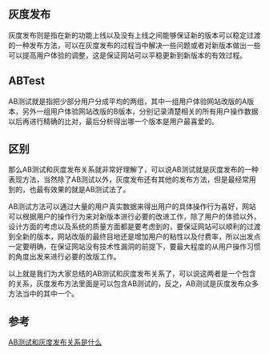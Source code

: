 ## 灰度发布
灰度发布则是指在新的功能上线以及没有上线之间能够保证新的版本可以稳定过渡的一种发布方法，可以在灰度发布的过程当中解决一些问题或者对新版本做出一些可以提高用户体验的调整，这是保证网站可以平稳更新到新版本的有效过程。


## ABTest
AB测试就是指把少部分用户分成平均的两组，其中一组用户体验网站改版的A版本，另外一组用户体验网站改版的B版本，分别记录清楚相关的所有用户操作数据以后再进行精确的比对，最后分析得出哪一个版本是用户最喜爱的。


## 区别
那么AB测试和灰度发布关系就非常好理解了，可以说AB测试就是灰度发布的一种表现方法，当然除了AB测试以外，灰度发布还有其他的发布方法，但是最经常用到的，也最有效果的就是AB测试法了。

 

AB测试方法可以通过大量的用户真实数据来得出用户的具体操作行为喜好，网站可以根据用户的操作行为来对新版本进行必要的改进工作，除了用户的体验以外，设计方面的考虑以及系统的质量方面都是要考虑到的，要保证网站可以顺利的过渡到全新的版本，网站改版的最终目地还是增加用户的粘性以及付费率，所以出发点一定要明确，在保证网站没有技术性漏洞的前提下，要最大程度的从用户操作习惯的角度出发来进行必要的改版工作。

 

以上就是我们为大家总结的AB测试和灰度发布关系了，可以说这两者是一个包含的关系，灰度发布方法里面是可以包含AB测试的，反之，AB测试是灰度发布众多方法当中的其中一个。

## 参考
[AB测试和灰度发布关系是什么](http://www.appadhoc.com/blog/abtest-gatedlaunch-differences/)
